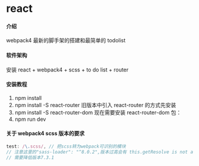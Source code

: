 # react

#### 介绍

webpack4 最新的脚手架的搭建和最简单的 todolist

#### 软件架构

安装 react + webpack4 + scss + to do list + router

#### 安装教程

1.  npm install
2.  npm install -S react-router 旧版本中引入 react-router 的方式先安装
3.  npm install -S react-router-dom 现在需要安装 react-router-dom 包：
4.  npm run dev

#### 关于 webpack4 scss 版本的要求

```js
test: /\.scss/, // 把scss转为webpack可识别的模块
// 注意这里的"sass-loader": "^8.0.2",版本过高会有 this.getResolve is not a function
// 需要降低版本7.3.1
```
